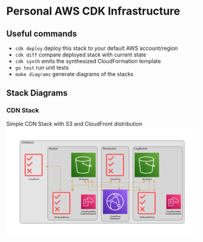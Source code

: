 # Personal AWS CDK Infrastructure

## Useful commands

 * `cdk deploy`      deploy this stack to your default AWS account/region
 * `cdk diff`        compare deployed stack with current state
 * `cdk synth`       emits the synthesized CloudFormation template
 * `go test`         run unit tests
 * `make diagrams`   generate diagrams of the stacks

## Stack Diagrams

### CDN Stack
Simple CDN Stack with S3 and CloudFront distribution
![image](.github/images/CDNStack.png)
